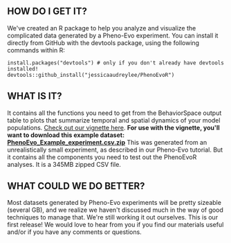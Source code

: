 ## HOW DO I GET IT?
We've created an R package to help you analyze and visualize the complicated data generated by a Pheno-Evo experiment. 
You can install it directly from GitHub with the devtools package, using the following commands within R:

    install.packages("devtools") # only if you don't already have devtools installed!
    devtools::github_install("jessicaaudreylee/PhenoEvoR")

## WHAT IS IT?
It contains all the functions you need to get from the BehaviorSpace output table to plots that summarize temporal and spatial dynamics of your model populations. [Check out our vignette here](https://ritwikavps.github.io/pheno-evo.github.io/PhenoEvoR-intro-vignette).
**For use with the vignette, you'll want to download this example dataset: [PhenoEvo_Example_experiment.csv.zip](https://drive.google.com/file/d/1u7aGSetxyY_kgFrck03udQt7sggRxQfA/view?usp=sharing)**
This was generated from an unrealistically small experiment, as described in our Pheno-Evo tutorial. But it contains all the components you need to test out the PhenoEvoR analyses. It is a 345MB zipped CSV file.

## WHAT COULD WE DO BETTER?
Most datasets generated by Pheno-Evo experiments will be pretty sizeable (several GB), and we realize we haven't discussed much in the way of good techniques to manage that. We're still working it out ourselves.
This is our first release! We would love to hear from you if you find our materials useful and/or if you have any comments or questions.
